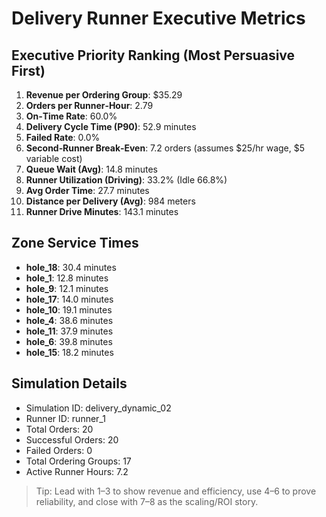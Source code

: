 # Delivery Runner Executive Metrics

## Executive Priority Ranking (Most Persuasive First)
1. **Revenue per Ordering Group**: $35.29
2. **Orders per Runner‑Hour**: 2.79
3. **On‑Time Rate**: 60.0%
4. **Delivery Cycle Time (P90)**: 52.9 minutes
5. **Failed Rate**: 0.0%
6. **Second‑Runner Break‑Even**: 7.2 orders (assumes $25/hr wage, $5 variable cost)
7. **Queue Wait (Avg)**: 14.8 minutes
8. **Runner Utilization (Driving)**: 33.2% (Idle 66.8%)
9. **Avg Order Time**: 27.7 minutes
10. **Distance per Delivery (Avg)**: 984 meters
11. **Runner Drive Minutes**: 143.1 minutes

## Zone Service Times
- **hole_18**: 30.4 minutes
- **hole_1**: 12.8 minutes
- **hole_9**: 12.1 minutes
- **hole_17**: 14.0 minutes
- **hole_10**: 19.1 minutes
- **hole_4**: 38.6 minutes
- **hole_11**: 37.9 minutes
- **hole_6**: 39.8 minutes
- **hole_15**: 18.2 minutes


## Simulation Details
- Simulation ID: delivery_dynamic_02
- Runner ID: runner_1
- Total Orders: 20
- Successful Orders: 20
- Failed Orders: 0
- Total Ordering Groups: 17
- Active Runner Hours: 7.2

> Tip: Lead with 1–3 to show revenue and efficiency, use 4–6 to prove reliability, and close with 7–8 as the scaling/ROI story.
